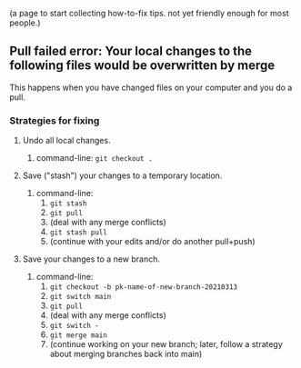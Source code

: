 (a page to start collecting how-to-fix tips.  not yet friendly enough for most people.)

## Pull failed error: Your local changes to the following files would be overwritten by merge

This happens when you have changed files on your computer and you do a pull.

### Strategies for fixing

1. Undo all local changes.
	1. command-line: `git checkout .`

2. Save ("stash") your changes to a temporary location.
	1. command-line:
		1. `git stash`
		2. `git pull`
		3. (deal with any merge conflicts)
		4. `git stash pull`
		5. (continue with your edits and/or do another pull+push)

3. Save your changes to a new branch.
	1. command-line:
		1. `git checkout -b pk-name-of-new-branch-20210313`
		2. `git switch main`
		3. `git pull`
		4. (deal with any merge conflicts)
		5. `git switch -`
		6. `git merge main`
		7. (continue working on your new branch; later, follow a strategy about merging branches back into main)